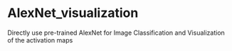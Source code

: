 # AlexNet_visualization
Directly use pre-trained AlexNet for Image Classification and Visualization of the activation maps
